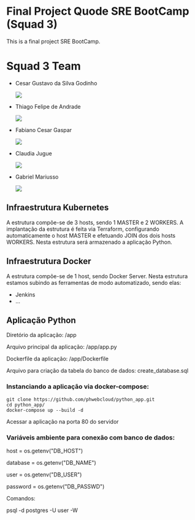 # Final Project Quode SRE BootCamp (Squad 3)
This is a final project SRE BootCamp. 

# Squad 3 Team
- Cesar Gustavo da Silva Godinho [<p align="left"><img src="https://img.shields.io/badge/linkedin-%230077B5.svg?&style=for-the-badge&logo=linkedin&logoColor=white" /></p>](https://www.linkedin.com/in/cgsgodinho/)
- Thiago Felipe de Andrade [<p align="left"><img src="https://img.shields.io/badge/linkedin-%230077B5.svg?&style=for-the-badge&logo=linkedin&logoColor=white" /></p>](https://www.linkedin.com/in/thiago-felipe-de-andrade-932aab5/)
- Fabiano Cesar Gaspar [<p align="left"><img src="https://img.shields.io/badge/linkedin-%230077B5.svg?&style=for-the-badge&logo=linkedin&logoColor=white" /></p>](https://www.linkedin.com/in/thiago-felipe-de-andrade-932aab5/)
- Claudia Jugue [<p align="left"><img src="https://img.shields.io/badge/linkedin-%230077B5.svg?&style=for-the-badge&logo=linkedin&logoColor=white" /></p>](https://www.linkedin.com/in/claudia-jugue/)
- Gabriel Mariusso [<p align="left"><img src="https://img.shields.io/badge/linkedin-%230077B5.svg?&style=for-the-badge&logo=linkedin&logoColor=white" /></p>](https://www.linkedin.com/in/gabriel-mariusso/)

## Infraestrutura Kubernetes

A estrutura compõe-se de 3 hosts, sendo 1 MASTER e 2 WORKERS.
A implantação da estrutura é feita via Terraform, configurando automaticamente o host MASTER e efetuando JOIN dos dois hosts WORKERS.
Nesta estrutura será armazenado a aplicação Python.

## Infraestrutura Docker

A estrutura compõe-se de 1 host, sendo Docker Server.
Nesta estrutura estamos subindo as ferramentas de modo automatizado, sendo elas:
- Jenkins
- ...
## Aplicação Python

Diretório da aplicação: /app

Arquivo principal da aplicação: /app/app.py

Dockerfile da aplicação: /app/Dockerfile

Arquivo para criação da tabela do banco de dados: create_database.sql

### Instanciando a aplicação via docker-compose:

```
git clone https://github.com/phwebcloud/python_app.git
cd python_app/
docker-compose up --build -d
```

Acessar a aplicação na porta 80 do servidor

### Variáveis ambiente para conexão com banco de dados:

host = os.getenv("DB_HOST")

database = os.getenv("DB_NAME")

user = os.getenv("DB_USER")

password = os.getenv("DB_PASSWD")


Comandos:

psql -d postgres -U user -W